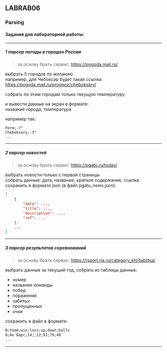 ## LABRAB06  

### Parsing  

#### Задания для лабораторной работы:  

---  

##### 1 парсер погоды в городах России  

> за основу брать сервис: https://pogoda.mail.ru/  

выбрать 5 городов по желанию  
например, для Чебоксар будет такая ссылка:  
https://pogoda.mail.ru/prognoz/cheboksary/  

собрать по этим городам только текущую температуру  

и вывести данные на экран в формате:  
название города; температура  

например так:
```
Perm;-7°
Cheboksary;-3°
...
```

---  


##### 2 парсер новостей  

> за основу брать сервис: https://pgatu.ru/today/  

выбрать новости только с первой страницы  
собрать данные: дата, название, краткое содержание, ссылка  
сохранить в формате json (в файл pgatu_news.json):  

```json
[ 
	{
		"data": ...,
		"title": ...,
		"description": ...,
		"ref": ...
	},
	...
]
```

---  

##### 3 парсер результатов соревнований  

> за основу брать сервис: https://rsport.ria.ru/category_khl/tablitsa/  

выбрать данные за текущий год, собрать из таблицы данные:  

- номер  
- название команды  
- побед  
- поражений  
- забитых  
- пропущенных  
- очки  

сохранить в файл в формате:  

```txt
N;team;win;loss;up;down;balls
8;Ак Барс;14;;12;93;79;40
...
```

---  
